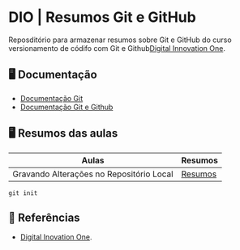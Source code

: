 # DIO | Resumos Git e GitHub

Reposditório para armazenar resumos sobre Git e GitHub do curso versionamento de códifo com Git e Github[Digital Innovation One](https://web.dio.me/course/versionamento-de-codigo-com-git-e-github/learning/599dd3dd-d189-474f-a55c-22f37b4472da?back=/track/santander-bootcamp-2023-fullstack-java-angular&tab=undefined&moduleId=undefined).
## 🖥️ Documentação
- [Documentação Git](https://git-scm.com/doc)
- [Documentação Git e Github](https://docs.github.com/)

## 🖥️ Resumos das aulas
| Aulas | Resumos |
|-------|---------|
|Gravando Alterações no Repositório Local | [Resumos]()|
```
git init
```

## 🎈 Referências
- [Digital Inovation One]().